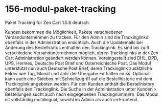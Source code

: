 # 156-modul-paket-tracking
Paket Tracking für Zen Cart 1.5.6 deutsch

Kunden bekommen die Möglichkeit, Pakete verschiedener Versandunternehmen zu tracken.
Für den Admin sind die Trackinglinks ebenfalls in der Administration ersichtlich. 
Auch die Updatemails bei Änderung des Bestellstatus enthalten den Trackinglink.
Es sind bis zu 6 verschiedene Versandunternehmen möglich, deren Trackinglinks in der Zen Cart Administration geändert werden können.
Voreingestellt sind DHL, DPD, UPS, Hermes, Deutsche Post Brief und Österreichische Post.
Das Modul unterstützt nun auch Deutsche Post Brief, deren Trackinglink zusätzliche Felder wie Tag, Monat und Jahr der Übergabe enthalten muss. Optional kann auch eine Sidebox mit Schnellzugriff auf die Bestellhistorie mit dem Trackinglink angeboten werden.
Für den Kunden enthält die Bestellhistory ebenfalls den Trackinglink.
Die Suche in der Administration unter Kunden > Bestellungen sucht auch nach eingegebenen Trackingnummern. 
Das Modul ist vollständig multilingual, sowohl im Admin als auch im Frontend. 
